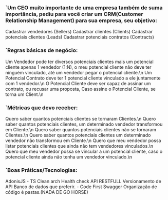 ### `Um CEO muito importante de uma empresa também de suma importância, pediu para você criar um CRM(Customer Relationship Management) para sua empresa, seu objetivo:

Cadastrar vendedores (Sellers)
Cadastrar clientes (Clients)
Cadastrar potenciais clientes (Leads)
Cadastrar potenciais contratos (Contracts)

### `Regras básicas de negócio:
Um Vendedor pode ter diversos potenciais clientes mais um potencial cliente apenas 1 vendedor (1:N), o meu potencial cliente não deve ter ninguém vinculado, até um vendedor pegar o potencial cliente.\n
Um Potencial Contrato deve ter 1 potencial cliente vinculado a ele juntamente com 1 vendedor.\n
O Potencial Cliente deve ser capaz de assinar um contrato, ou recusar uma proposta, Caso assine o Potencial Cliente, se torna um Client.\n

### `Métricas que devo receber:
Quero saber quantos potenciais clientes se tornaram Clientes.\n
Quero saber quantos potenciais clientes, um determinado vendedor transformou em Cliente.\n
Quero saber quantos potenciais clientes não se tornaram Clientes.\n
Quero saber quantos potenciais clientes um determinado vendedor não transformou em Cliente.\n
Quero que meu vendedor possa listar potenciais clientes que ainda não tem vendedores vinculados.\n
Quero que meu vendedor possa se vincular a um potencial cliente, caso o potencial cliente ainda não tenha um vendedor vinculado.\n


### `Boas Práticas/Tecnologias:
AdonisJS - TS
Clean arch
Health check
API RESTFULL
Versionamento de API
Banco de dados que preferir. - Code First
Swagger
Organização de código é pastas.(NADA DE GO HORSE)
